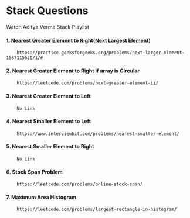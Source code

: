 # Stack Questions

Watch Aditya Verma Stack Playlist

#### 1. Nearest Greater Element to Right(Next Largest Element)
        https://practice.geeksforgeeks.org/problems/next-larger-element-1587115620/1/#

#### 2. Nearest Greater Element to Right if array is Circular
        https://leetcode.com/problems/next-greater-element-ii/
        
#### 3. Nearest Greater Element to Left
        No Link
        
#### 4. Nearest Smaller Element to Left
        https://www.interviewbit.com/problems/nearest-smaller-element/
        
#### 5. Nearest Smaller Element to Right
        No Link 
        
#### 6. Stock Span Problem
        https://leetcode.com/problems/online-stock-span/
        
#### 7. Maximum Area Histogram
        https://leetcode.com/problems/largest-rectangle-in-histogram/
